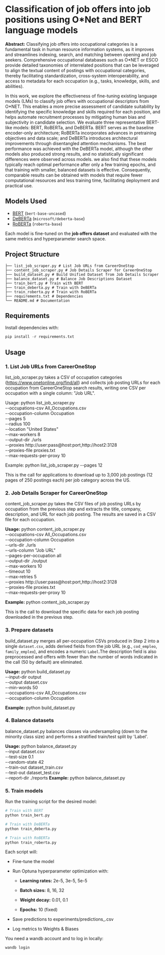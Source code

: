 # Classification of job offers into job positions using O*Net and BERT language models

**Abstract:**
Classifying job offers into occupational categories is a fundamental task in human resource information systems, as it improves and streamlines indexing, search, and matching between opening and job seekers. Comprehensive
occupational databases such as O*NET or ESCO provide detailed taxonomies of interrelated positions that can be leveraged to align the textual content of postings with occupational categories, thereby facilitating standardization, cross-system interoperability, and access to metadata for each occupation (e.g., tasks, knowledge, skills, and abilities).

In this work, we explore the effectiveness of fine-tuning existing language models (LMs) to classify job offers with occupational descriptors from O*NET. This enables a more precise assessment of candidate suitability by identifying the specific knowledge and skills required for each position, and helps automate recruitment processes by mitigating human bias and subjectivity in candidate selection. We evaluate three representative BERT-like models: BERT, RoBERTa, and DeBERTa. BERT serves as the baseline encoder-only architecture; RoBERTa incorporates advances in pretraining objectives and data scale; and DeBERTa introduces architectural improvements through disentangled attention mechanisms. The best performance was achieved with the DeBERTa model, although the other models also produced strong results, and no statistically significant differences were observed across models. we also find that these models typically reach optimal performance after only a few training epochs, and that training with smaller, balanced datasets is effective. Consequently, comparable results can be obtained with models that require fewer computational resources and less training time, facilitating deployment and practical use.

## Models Used
- [BERT](https://huggingface.co/bert-base-uncased) (`bert-base-uncased`)
- [DeBERTa](https://huggingface.co/microsoft/deberta-base) (`microsoft/deberta-base`)
- [RoBERTa](https://huggingface.co/roberta-base) (`roberta-base`)

Each model is fine-tuned on the **job offers dataset** and evaluated with the same metrics and hyperparameter search space.

## Project Structure
```
├── list_job_scraper.py # List Job URLs from CareerOneStop
├── content_job_scraper.py # Job Details Scraper for CareerOneStop
├── build_dataset.py # Build Unified Dataset from Job Details Scraper
├── balance_dataset.py # Balance Job Descriptions Dataset
├── train_bert.py # Train with BERT
├── train_deberta.py # Train with DeBERTa
├── train_roberta.py # Train with RoBERTa
├── requirements.txt # Dependencies
└── README.md # Documentation
```
## Requirements
Install dependencies with:
```python
pip install -r requirements.txt
```
## Usage

### 1. List Job URLs from CareerOneStop
list_job_scraper.py takes a CSV of occupation categories (https://www.onetonline.org/find/all) and collects job posting URLs for each occupation from CareerOneStop search results, writing one CSV per occupation with a single column: "Job URL".

Usage:
    python list_job_scraper.py \
        --occupations-csv All_Occupations.csv \
        --occupation-column Occupation \
        --pages 5 \
        --radius 100 \
        --location "United States" \
        --max-workers 8 \
        --output-dir ./urls \
        --proxies http://user:pass@host:port,http://host2:3128 \
        --proxies-file proxies.txt \
        --max-requests-per-proxy 10

Example:
    python list_job_scraper.py --pages 12

This is the call for applications to download up to 3,000 job postings (12 pages of 250 postings each) per job category across the US.

### 2. Job Details Scraper for CareerOneStop

content_job_scraper.py takes the CSV files of job posting URLs by occupation from the previous step and extracts the title, company, description, and URL for each job posting. The results are saved in a CSV file for each occupation.

**Usage:**
    python content_job_scraper.py \
        --occupations-csv All_Occupations.csv \
        --occupation-column Occupation \
        --urls-dir ./urls \
        --urls-column "Job URL" \
        --pages-per-occupation all \
        --output-dir ./output \
        --max-workers 10 \
        --timeout 10 \
        --max-retries 5 \
        --proxies http://user:pass@host:port,http://host2:3128 \
        --proxies-file proxies.txt \
        --max-requests-per-proxy 10

**Example:**
    python content_job_scraper.py

This is the call to download the specific data for each job posting downloaded in the previous step.

### 3. Prepare datasets

build_dataset.py merges all per-occupation CSVs produced in Step 2 into a single `dataset.csv`, adds derived fields from the job URL (e.g., `cod_empleo`, `family_empleo`), and encodes a numeric `Label`.The description field is also preprocessed and offers with fewer than the number of words indicated in the call (50 by default) are eliminated.

**Usage:**
    python build_dataset.py \
        --input-dir output \
        --output dataset.csv \
        --min-words 50 \
        --occupations-csv All_Occupations.csv \
        --occupation-column Occupation

**Example:**
    python build_dataset.py

### 4. Balance datasets

balance_dataset.py balances classes via undersampling (down to the minority class size) and performs a stratified train/test split by 'Label'.

**Usage:**
    python balance_dataset.py \
        --input dataset.csv \
        --test-size 0.1 \
        --random-state 42 \
        --train-out dataset_train.csv \
        --test-out dataset_test.csv \
        --report-dir ./reports
**Example:**
    python balance_dataset.py
    
### 5. Train models

Run the training script for the desired model:
```python
# Train with BERT
python train_bert.py

# Train with DeBERTa
python train_deberta.py

# Train with RoBERTa
python train_roberta.py
```
Each script will:

- Fine-tune the model

- Run Optuna hyperparameter optimization with:

    - **Learning rates:** 2e-5, 3e-5, 5e-5
    
    - **Batch sizes:** 8, 16, 32
    
    - **Weight decay:** 0.01, 0.1
    
    - **Epochs:** 10 (fixed)

- Save predictions to experiments/predictions_<model>.csv

- Log metrics to Weights & Biases

You need a wandb account and to log in locally:
```
wandb login
```






